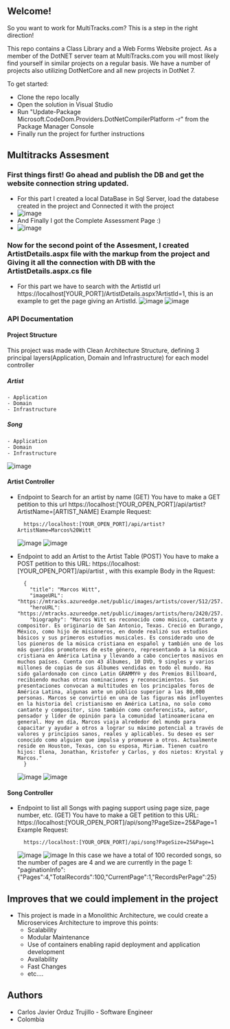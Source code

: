 ## Welcome!

So you want to work for MultiTracks.com? This is a step in the right direction!


This repo contains a Class Library and a Web Forms Website project. As a member of the DotNET server team at MultiTracks.com you will most likely find yourself in similar projects on a regular basis. We have a number of projects also utilizing DotNetCore and all new projects in DotNet 7.


To get started:

- Clone the repo locally	
- Open the solution in Visual Studio	
- Run "Update-Package Microsoft.CodeDom.Providers.DotNetCompilerPlatform -r" from the Package Manager Console	
- Finally run the project for further instructions

## Multitracks Assesment 
### First things first! Go ahead and publish the DB and get the website connection string updated.
  - For this part I created a local DataBase in Sql Server, load the databese created in the project and Connected it with the project
  - ![image](https://github.com/CarlosOrduz777/MultiTracksAssessment/assets/69254834/a7616c85-6ade-45e1-aeff-8466a11e96a9)
  - And Finally I got the Complete Assessment Page :)
  - ![image](https://github.com/CarlosOrduz777/MultiTracksAssessment/assets/69254834/86e49803-ea3e-423a-accc-beba72292410)
### Now for the second point of the Assesment, I created ArtistDetails.aspx file with the markup from the project and Giving it all the connection with DB with the ArtistDetails.aspx.cs file
  - For this part we have to search with the ArtistId  url https://localhost[YOUR_PORT]/ArtistDetails.aspx?ArtistId=1, this is an example to get the page giving an ArtistId.
  ![image](https://github.com/CarlosOrduz777/MultiTracksAssessment/assets/69254834/20f48bd3-36bc-499e-9cb8-bc711675cd05)
  ![image](https://github.com/CarlosOrduz777/MultiTracksAssessment/assets/69254834/dc337bf1-7e79-4b93-a860-2ce0b3d531b7)
### API Documentation
#### Project Structure
  This project was made with Clean Architecture Structure, defining 3 principal layers(Application, Domain and Infrastructure) for each model controller
  ##### Artist
    - Application
    - Domain
    - Infrastructure
  ##### Song
    - Application
    - Domain
    - Infrastructure
  ![image](https://github.com/CarlosOrduz777/MultiTracksAssessment/assets/69254834/dc5c1134-6293-4e30-a816-19ab5192b989)

#### Artist Controller
  - Endpoint to Search for an artist by name (GET)
    You have to make a GET petition to this url https://localhost:[YOUR_OPEN_PORT]/api/artist?ArtistName=[ARTIST_NAME]
    Example Request:
    ```
      https://localhost:[YOUR_OPEN_PORT]/api/artist?ArtistName=Marcos%20Witt
    ```
    ![image](https://github.com/CarlosOrduz777/MultiTracksAssessment/assets/69254834/cb5ac663-610e-422e-ab09-85e2d2b7285c)
    ![image](https://github.com/CarlosOrduz777/MultiTracksAssessment/assets/69254834/18b2cd66-0264-49ca-aa74-349ac49916b5)


  - Endpoint to add an Artist to the Artist Table (POST)
    You have to make a POST petition to this URL: https://localhost:[YOUR_OPEN_PORT]/api/artist , with this example Body in the Rquest:
    ```
      {
        "title": "Marcos Witt",
        "imageURL": "https://mtracks.azureedge.net/public/images/artists/cover/512/257.jpg",
        "heroURL": "https://mtracks.azureedge.net/public/images/artists/hero/2420/257.jpg",
        "biography": "Marcos Witt es reconocido como músico, cantante y compositor. Es originario de San Antonio, Texas. Creció en Durango, México, como hijo de misioneros, en donde realizó sus estudios básicos y sus primeros estudios musicales. Es considerado uno de los pioneros de la música cristiana en español y también uno de los más queridos promotores de este género, representando a la música cristiana en América Latina y llevando a cabo conciertos masivos en muchos países. Cuenta con 43 álbumes, 10 DVD, 9 singles y varios millones de copias de sus álbumes vendidas en todo el mundo. Ha sido galardonado con cinco Latin GRAMMY® y dos Premios Billboard, recibiendo muchas otras nominaciones y reconocimientos. Sus presentaciones convocan a multitudes en los principales foros de América Latina, algunas ante un público superior a las 80,000 personas. Marcos se convirtió en una de las figuras más influyentes en la historia del cristianismo en América Latina, no solo como cantante y compositor, sino también como conferencista, autor, pensador y líder de opinión para la comunidad latinoamericana en general. Hoy en día, Marcos viaja alrededor del mundo para capacitar y ayudar a otros a lograr su máximo potencial a través de valores y principios sanos, reales y aplicables. Su deseo es ser conocido como alguien que impulsa y promueve a otros. Actualmente reside en Houston, Texas, con su esposa, Miriam. Tienen cuatro hijos: Elena, Jonathan, Kristofer y Carlos, y dos nietos: Krystal y Marcos."
      }
    ```
    ![image](https://github.com/CarlosOrduz777/MultiTracksAssessment/assets/69254834/fbb50d76-90fc-4b3d-acdf-0ec8ef5ca64f)
    ![image](https://github.com/CarlosOrduz777/MultiTracksAssessment/assets/69254834/85155354-029f-4fc7-a348-4cb15357a525)


#### Song Controller
  - Endpoint to list all Songs with paging support using page size, page number, etc. (GET)
    You have to make a GET petition to this URL: https://localhost:[YOUR_OPEN_PORT]/api/song?PageSize=25&Page=1
    Example Request:
    ```
      https://localhost:[YOUR_OPEN_PORT]/api/song?PageSize=25&Page=1
    ```
    
    ![image](https://github.com/CarlosOrduz777/MultiTracksAssessment/assets/69254834/c6d4240c-5335-4483-b35c-d7050f2f08c7)
    ![image](https://github.com/CarlosOrduz777/MultiTracksAssessment/assets/69254834/e66c7308-d3a8-4c27-a34d-2b05767c6c96)
    In this case we have a total of 100 recorded songs, so the number of pages are 4 and we are currently in the page 1:
    "paginationInfo":{"Pages":4,"TotalRecords":100,"CurrentPage":1,"RecordsPerPage":25} 
    


    
## Improves that we could implement in the project
- This project is made in a Monolithic Architecture, we could create a Microservices Architecture to improve this points:
  - Scalability
  - Modular Maintenance
  - Use of containers enabling rapid deployment and application development
  - Availability
  - Fast Changes
  - etc....
## Authors
  - Carlos Javier Orduz Trujillo - Software Engineer
  - Colombia




